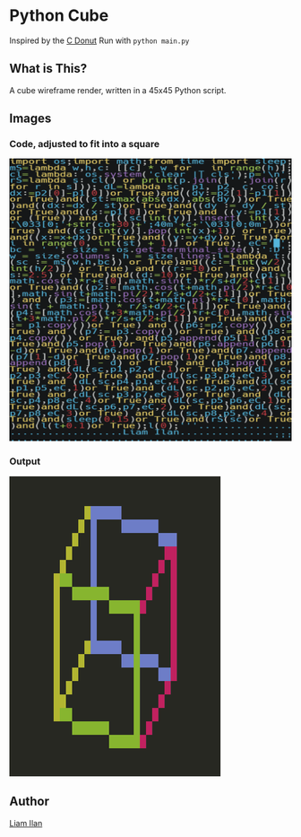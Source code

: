 # Python Cube
Inspired by the [C Donut](https://www.a1k0n.net/2006/09/15/obfuscated-c-donut.html)
Run with `python main.py`

## What is This?
A cube wireframe render, written in a 45x45 Python script.

## Images
### Code, adjusted to fit into a square
![45x45 Script](./img/square-font.png)

### Output
![Wireframe Cube](./img/output.png)

## Author
[Liam Ilan](https://github.com/liam-ilan)
